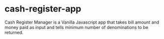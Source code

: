 # cash-register-app

Cash Register Manager is a Vanilla Javascript app that takes bill amount and money paid as input and tells minimum number of denominations to be returned.
